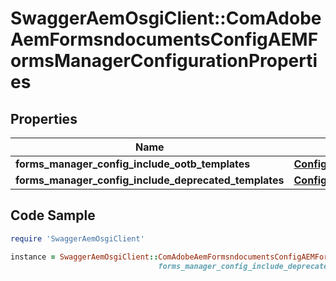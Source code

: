 # SwaggerAemOsgiClient::ComAdobeAemFormsndocumentsConfigAEMFormsManagerConfigurationProperties

## Properties

Name | Type | Description | Notes
------------ | ------------- | ------------- | -------------
**forms_manager_config_include_ootb_templates** | [**ConfigNodePropertyBoolean**](ConfigNodePropertyBoolean.md) |  | [optional] 
**forms_manager_config_include_deprecated_templates** | [**ConfigNodePropertyBoolean**](ConfigNodePropertyBoolean.md) |  | [optional] 

## Code Sample

```ruby
require 'SwaggerAemOsgiClient'

instance = SwaggerAemOsgiClient::ComAdobeAemFormsndocumentsConfigAEMFormsManagerConfigurationProperties.new(forms_manager_config_include_ootb_templates: null,
                                 forms_manager_config_include_deprecated_templates: null)
```


